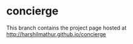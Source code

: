 concierge
=========

This branch contains the project page hosted at http://harshilmathur.github.io/concierge
